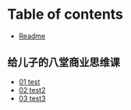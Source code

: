 # Table of contents

* [Readme](README.md)


## 给儿子的八堂商业思维课

* [01 test](4kids/01.md)
* [02 test2](4kids/02.md)
* [03 test3](4kids/03.md)
